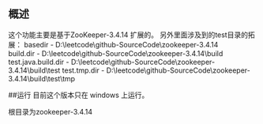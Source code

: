 ## 概述
这个功能主要是基于ZooKeeper-3.4.14 扩展的。
另外里面涉及到的test目录的拓展：
basedir - D:\leetcode\github-SourceCode\zookeeper-3.4.14\
build.dir - D:\leetcode\github-SourceCode\zookeeper-3.4.14\build
test.java.build.dir - D:\leetcode\github-SourceCode\zookeeper-3.4.14\build\test
test.tmp.dir - D:\leetcode\github-SourceCode\zookeeper-3.4.14\build\test\tmp

##运行
目前这个版本只在 windows 上运行。

根目录为zookeeper-3.4.14